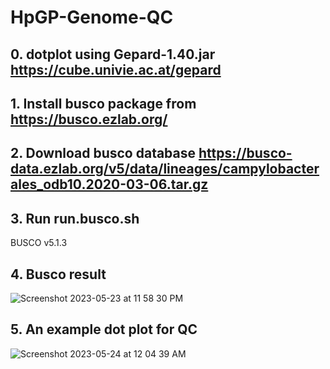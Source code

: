 # HpGP-Genome-QC

## 0. dotplot using Gepard-1.40.jar https://cube.univie.ac.at/gepard

## 1. Install busco package from https://busco.ezlab.org/

## 2. Download busco database https://busco-data.ezlab.org/v5/data/lineages/campylobacterales_odb10.2020-03-06.tar.gz

## 3. Run run.busco.sh
BUSCO v5.1.3

## 4. Busco result

![Screenshot 2023-05-23 at 11 58 30 PM](https://github.com/HpGP/HpGP-Genome-QC/assets/49001003/eb6a37ee-edf5-44a5-89fa-4564cefa2703)

## 5. An example dot plot for QC

![Screenshot 2023-05-24 at 12 04 39 AM](https://github.com/HpGP/HpGP-Genome-QC/assets/49001003/ddf444ee-91ef-4bdf-af74-64c413f0a8c4)
